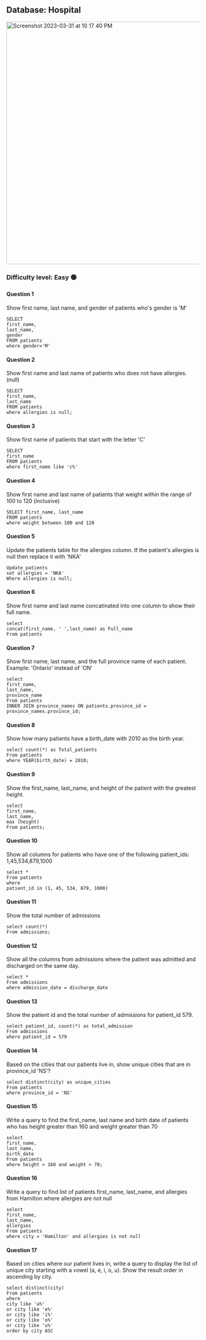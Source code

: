 ## Database: Hospital

<img width="632" alt="Screenshot 2023-03-31 at 10 17 40 PM" src="https://user-images.githubusercontent.com/25376135/229263328-e4519a02-dbc0-43ab-b38c-8088f76cdbfe.png">

### Difficulty level: Easy 🟢

#### Question 1
Show first name, last name, and gender of patients who's gender is 'M'
   ```
SELECT 
first_name,
last_name,
gender
FROM patients
where gender='M'
  ```

#### Question 2
Show first name and last name of patients who does not have allergies. (null)
   ```
SELECT 
first_name,
last_name
FROM patients
where allergies is null;
  ```
  
#### Question 3
Show first name of patients that start with the letter 'C'
   ```
SELECT 
first_name
FROM patients
where first_name like 'c%'
  ```
  
#### Question 4
Show first name and last name of patients that weight within the range of 100 to 120 (inclusive)
   ```
SELECT first_name, last_name
FROM patients
where weight between 100 and 120
  ```
   
#### Question 5
Update the patients table for the allergies column. If the patient's allergies is null then replace it with 'NKA'
   ```
Update patients
set allergies = 'NKA'
Where allergies is null;
  ```
  
#### Question 6
Show first name and last name concatinated into one column to show their full name.
   ```
select
  concat(first_name, ' ',last_name) as Full_name
From patients
  ```

#### Question 7
Show first name, last name, and the full province name of each patient.
Example: 'Ontario' instead of 'ON'
   ```
select
  first_name,
  last_name,
  province_name
From patients
  INNER JOIN province_names ON patients.province_id = province_names.province_id;
  ```

#### Question 8
Show how many patients have a birth_date with 2010 as the birth year.
   ```
select count(*) as Total_patients
From patients
where YEAR(birth_date) = 2010;
  ```
   
#### Question 9
Show the first_name, last_name, and height of the patient with the greatest height.
   ```
select
  first_name,
  last_name,
  max (height)
From patients;
  ```
 
#### Question 10
Show all columns for patients who have one of the following patient_ids:
1,45,534,879,1000
   ```
select *
From patients
where
  patient_id in (1, 45, 534, 879, 1000)
  ```
 
#### Question 11
Show the total number of admissions
   ```
select count(*)
From admissions;
  ```
  
#### Question 12
Show all the columns from admissions where the patient was admitted and discharged on the same day.
   ```
select *
From admissions
where admission_date = discharge_date
  ```

#### Question 13
Show the patient id and the total number of admissions for patient_id 579.
   ```
select patient_id, count(*) as total_admission
From admissions
where patient_id = 579
  ```
  
#### Question 14
Based on the cities that our patients live in, show unique cities that are in province_id 'NS'?
   ```
select distinct(city) as unique_cities
From patients
where province_id = 'NS'
  ```

#### Question 15
Write a query to find the first_name, last name and birth date of patients who has height greater than 160 and weight greater than 70
   ```
select
  first_name,
  last_name,
  birth_date
From patients
where height > 160 and weight > 70;
  ```

#### Question 16
Write a query to find list of patients first_name, last_name, and allergies from Hamilton where allergies are not null
   ```
select
  first_name,
  last_name,
  allergies
From patients
where city = 'Hamilton' and allergies is not null
  ```
   
#### Question 17
Based on cities where our patient lives in, write a query to display the list of unique city starting with a vowel (a, e, i, o, u). Show the result order in ascending by city.
   ```
select distinct(city)
From patients
where
  city like 'a%'
  or city like 'e%'
  or city like 'i%'
  or city like 'o%'
  or city like 'u%'
order by city ASC
  ```
